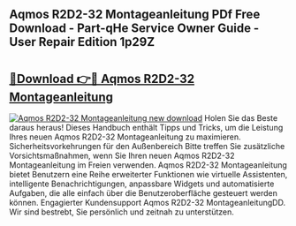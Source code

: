 ## Aqmos R2D2-32 Montageanleitung PDf Free Download - Part-qHe Service Owner Guide - User Repair Edition 1p29Z

# <h2><a href="http://df6k5sq.blite.top/?on=Aqmos+R2D2-32+Montageanleitung">🔗Download 👉🔴 Aqmos R2D2-32 Montageanleitung</a></h2>

[![Aqmos R2D2-32 Montageanleitung new download](https://i.imgur.com/lujVjoI.png)](http://df6k5sq.blite.top/?on=Aqmos+R2D2-32+Montageanleitung)
Holen Sie das Beste daraus heraus! Dieses Handbuch enthält Tipps und Tricks, um die Leistung Ihres neuen Aqmos R2D2-32 Montageanleitung zu maximieren. Sicherheitsvorkehrungen für den Außenbereich Bitte treffen Sie zusätzliche Vorsichtsmaßnahmen, wenn Sie Ihren neuen Aqmos R2D2-32 Montageanleitung im Freien verwenden. Aqmos R2D2-32 Montageanleitung bietet Benutzern eine Reihe erweiterter Funktionen wie virtuelle Assistenten, intelligente Benachrichtigungen, anpassbare Widgets und automatisierte Aufgaben, die alle einfach über die Benutzeroberfläche gesteuert werden können. Engagierter Kundensupport Aqmos R2D2-32 MontageanleitungDD. Wir sind bestrebt, Sie persönlich und zeitnah zu unterstützen.
